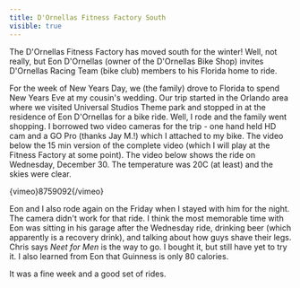 ---title: D'Ornellas Fitness Factory Southvisible: true---The D'Ornellas Fitness Factory has moved south for the winter! Well, not really, but Eon D'Ornellas (owner of the D'Ornellas Bike Shop) invites D'Ornellas Racing Team (bike club) members to his Florida home to ride.

For the week of New Years Day, we (the family) drove to Florida to spend New Years Eve at my cousin's wedding. Our trip started in the Orlando area where we visited Universal Studios Theme park and stopped in at the residence of Eon D'Ornellas for a bike ride. Well, I rode and the family went shopping. I borrowed two video cameras for the trip - one hand held HD cam and a GO Pro (thanks Jay M.!) which I attached to my bike. The video below the 15 min version of the complete video (which I will play at the Fitness Factory at some point). The video below shows the ride on Wednesday, December 30. The temperature was 20C (at least) and the skies were clear.&nbsp;

{vimeo}8759092{/vimeo}

Eon and I also rode again on the Friday when I stayed with him for the night. The camera didn't work for that ride. I think the most memorable time with Eon was sitting in his garage after the Wednesday ride, drinking beer (which apparently is a recovery drink), and talking about how guys shave their legs. Chris says _Neet for Men_ is the way to go. I bought it, but still have yet to try it. I also learned from Eon that Guinness is only 80 calories.

It was a fine week and a good set of rides.

&nbsp;